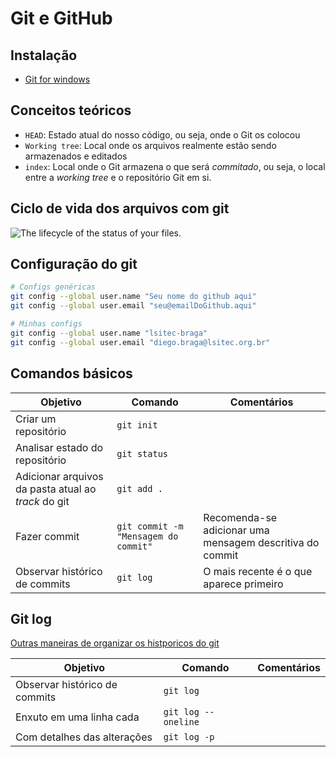 # Git e GitHub

## Instalação

- [Git for windows](https://git-scm.com/)

## Conceitos teóricos

-   `HEAD`: Estado atual do nosso código, ou seja, onde o Git os colocou
-   `Working tree`: Local onde os arquivos realmente estão sendo armazenados e editados
-   `index`: Local onde o Git armazena o que será  _commitado_, ou seja, o local entre a  _working tree_  e o repositório Git em si.

## Ciclo de vida dos arquivos com git

![The lifecycle of the status of your files.](https://git-scm.com/book/en/v2/images/lifecycle.png)

## Configuração do git

```bash
# Configs genéricas
git config --global user.name "Seu nome do github aqui"
git config --global user.email "seu@emailDoGithub.aqui"

# Minhas configs
git config --global user.name "lsitec-braga"
git config --global user.email "diego.braga@lsitec.org.br"
```

## Comandos básicos

Objetivo|Comando|Comentários
-|-|-
Criar um repositório|`git init`|
Analisar estado do repositório|`git status`|
Adicionar arquivos da pasta atual ao *track* do git|`git add .`|
Fazer commit|`git commit -m "Mensagem do commit"`|Recomenda-se adicionar uma mensagem descritiva do commit|
Observar histórico de commits|`git log`|O mais recente é o que aparece primeiro

## Git log

[Outras maneiras de organizar os histporicos do git](https://devhints.io/git-log)

Objetivo|Comando|Comentários
-|-|-
Observar histórico de commits|`git log`|
Enxuto em uma linha cada|`git log --oneline`|
Com detalhes das alterações|`git log -p`

<!--stackedit_data:
eyJoaXN0b3J5IjpbOTc0MTY4NDE3LDc4OTE1NDk4NywtMTk3OD
c1MjkzNCwtMTgwMTYzMDAzMiw5NjMyNTY4MjksLTE5NDE0OTU3
MzMsLTg1MjgxNjg2OSwyMDc0MjU4ODU5LDIwODUzNjg3ODldfQ
==
-->